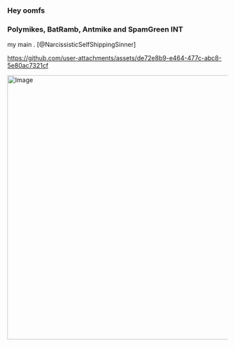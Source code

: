 ### Hey oomfs
### Polymikes, BatRamb, Antmike and SpamGreen INT 
my main . [@NarcissisticSelfShippingSinner]

https://github.com/user-attachments/assets/de72e8b9-e464-477c-abc8-5e80ac7321cf

<img width="1377" height="603" alt="Image" src="https://github.com/user-attachments/assets/09ffb555-d53b-455c-9bf5-5a062d7ed46c" />
